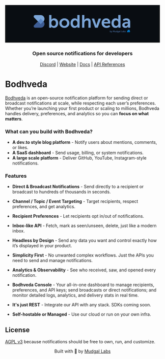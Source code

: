 <div align="center">
  <img src="./.github/screenshots/banner.png" alt="Bodhveda banner" />

### Open source notifications for developers

[Discord](https://discord.gg/Wg9ebJSAAG) | [Website](https://bodhveda.com) | [Docs](https://docs.bodhveda.com) | [API References](https://docs.bodhveda.com/api-reference)
</div>

# Bodhveda

[Bodhveda](https://bodhveda.com) is an open-source notification platform  for sending direct or broadcast notifications at scale, while respecting each user’s preferences. Whether you’re launching your first product or scaling to millions, Bodhveda handles delivery, preferences, and analytics so you can **focus on what matters**.

### What can you build with Bodhveda?

-   **A dev.to style blog platform** - Notify users about mentions, comments, or likes.
-   **A SaaS dashboard** - Send usage, billing, or system notifications.
-   **A large scale platform** - Deliver GitHub, YouTube, Instagram-style notifications.

### Features
                                          
-   **Direct & Broadcast Notifications** - Send directly to a recipient or broadcast to hundreds of thousands in seconds.

-   **Channel / Topic / Event Targeting** - Target recipients, respect preferences, and get analytics.

-   **Recipient Preferences** - Let recipients opt in/out of notifications.

-   **Inbox-like API** - Fetch, mark as seen/unseen, delete, just like a modern inbox.

-   **Headless by Design** - Send any data you want and control exactly how it’s displayed in your product.

-   **Simplicity First** - No unwanted complex workflows. Just the APIs you need to send and manage notifications.

-   **Analytics & Observability** - See who received, saw, and opened every notification.

-   **Bodhveda Console** - Your all-in-one dashboard to manage recipients, preferences, and API keys; send broadcasts or direct notifications; and monitor detailed logs, analytics, and delivery stats in real time.

-   **It's just REST** - Integrate our API with any stack. SDKs coming soon.

-   **Self-hostable or Managed** - Use our cloud or run on your own infra.

## License

[AGPL v3](LICENSE) because notifications should be free to own, run, and customize.

<p align="center">
  Built with 💙 by <a href="https://mudgallabs.com" target="_blank">Mudgal Labs</a>
</p>
